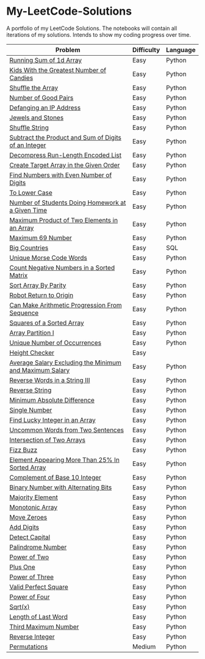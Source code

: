 # My-LeetCode-Solutions
A portfolio of my LeetCode Solutions. The notebooks will contain all iterations of my solutions. Intends to show my coding progress over time.


|        Problem           |  Difficulty   |  Language  |
| ------------------------ | ------------- | ---------- |
|[Running Sum of 1d Array](https://leetcode.com/problems/running-sum-of-1d-array/)  |     Easy      |  Python  |
|[Kids With the Greatest Number of Candies](https://leetcode.com/problems/kids-with-the-greatest-number-of-candies) | Easy |  Python  |
|[Shuffle the Array](https://leetcode.com/problems/shuffle-the-array)           |  Easy   |  Python  |
|[Number of Good Pairs](https://leetcode.com/problems/number-of-good-pairs)           |  Easy   |  Python  |
|[Defanging an IP Address](https://leetcode.com/problems/defanging-an-ip-address)           |  Easy   |  Python  |
|[Jewels and Stones](https://leetcode.com/problems/jewels-and-stones)           |  Easy   |  Python  |
|[Shuffle String](https://leetcode.com/problems/shuffle-string)           |  Easy   |  Python  |
|[Subtract the Product and Sum of Digits of an Integer](https://leetcode.com/problems/subtract-the-product-and-sum-of-digits-of-an-integer)        |  Easy   |  Python|
|[Decompress Run-Length Encoded List](https://leetcode.com/problems/decompress-run-length-encoded-list)           |  Easy   |  Python  |
|[Create Target Array in the Given Order ](https://leetcode.com/problems/create-target-array-in-the-given-order)           |  Easy   |  Python  |
|[Find Numbers with Even Number of Digits ](https://leetcode.com/problems/find-numbers-with-even-number-of-digits)           |  Easy   |  Python  |
|[To Lower Case ](https://leetcode.com/problems/to-lower-case)           |  Easy   |  Python  |
|[Number of Students Doing Homework at a Given Time ](https://leetcode.com/problems/number-of-students-doing-homework-at-a-given-time)           |  Easy   |  Python  |
|[Maximum Product of Two Elements in an Array ](https://leetcode.com/problems/maximum-product-of-two-elements-in-an-array)           |  Easy   |  Python  |
|[Maximum 69 Number](https://leetcode.com/problems/maximum-69-number)           |  Easy   |  Python  |
|[Big Countries](https://leetcode.com/problems/big-countries)           |  Easy   |  SQL  |
|[Unique Morse Code Words](https://leetcode.com/problems/unique-morse-code-words)           |  Easy   |  Python  |
|[Count Negative Numbers in a Sorted Matrix](https://leetcode.com/problems/count-negative-numbers-in-a-sorted-matrix)           |  Easy   |  Python  |
|[Sort Array By Parity](https://leetcode.com/problems/sort-array-by-parity)           |  Easy   |  Python  |
|[Robot Return to Origin](https://leetcode.com/problems/robot-return-to-origin)           |  Easy   |  Python  |
|[Can Make Arithmetic Progression From Sequence](https://leetcode.com/problems/can-make-arithmetic-progression-from-sequence)           |  Easy   |  Python  |
|        [Squares of a Sorted Array](https://leetcode.com/problems/squares-of-a-sorted-array)           |  Easy   |  Python  |
|        [Array Partition I](https://leetcode.com/problems/array-partition-i)           |  Easy   |  Python  |
|        [Unique Number of Occurrences](https://leetcode.com/problems/unique-number-of-occurrences)           |  Easy   |  Python  |
|        [Height Checker](https://leetcode.com/problems/height-checker)           |  Easy   |
|        [Average Salary Excluding the Minimum and Maximum Salary](https://leetcode.com/problems/average-salary-excluding-the-minimum-and-maximum-salary) |  Easy   |  Python  |
|        [Reverse Words in a String III](https://leetcode.com/problems/reverse-words-in-a-string-iii)           |  Easy   |  Python  |
|        [Reverse String](https://leetcode.com/problems/reverse-string)           |  Easy   |  Python  |
|        [Minimum Absolute Difference](https://leetcode.com/problems/minimum-absolute-difference)           |  Easy   |  Python  |
|        [Single Number](https://leetcode.com/problems/single-number)           |  Easy   |  Python  |
|        [Find Lucky Integer in an Array](https://leetcode.com/problems/find-lucky-integer-in-an-array)           |  Easy   |  Python  |
|        [Uncommon Words from Two Sentences](https://leetcode.com/problems/uncommon-words-from-two-sentences)           |  Easy   |  Python  |
|        [Intersection of Two Arrays](https://leetcode.com/problems/intersection-of-two-arrays)           |  Easy   |  Python  |
|        [Fizz Buzz](https://leetcode.com/problems/fizz-buzz)           |  Easy   |  Python  |
|        [Element Appearing More Than 25% In Sorted Array](https://leetcode.com/problems/element-appearing-more-than-25-in-sorted-array)     |  Easy   |  Python  |
|        [Complement of Base 10 Integer](https://leetcode.com/problems/complement-of-base-10-integer)           |  Easy   |  Python  |
|        [Binary Number with Alternating Bits ](https://leetcode.com/problems/binary-number-with-alternating-bits)         |  Easy   |  Python  |
|        [Majority Element](https://leetcode.com/problems/majority-element)           |  Easy   |  Python  |
|        [Monotonic Array](https://leetcode.com/problems/monotonic-array)           |  Easy   |  Python  |
|        [Move Zeroes ](https://leetcode.com/problems/move-zeroes)           |  Easy   |  Python  |
|        [Add Digits](https://leetcode.com/problems/add-digits)           |  Easy   |  Python  |
|        [Detect Capital](https://leetcode.com/problems/detect-capital)           |  Easy   |  Python  |
|        [Palindrome Number](https://leetcode.com/problems/palindrome-number)           |  Easy   |  Python  |
|        [Power of Two](https://leetcode.com/problems/power-of-two)           |  Easy   |  Python  |
|        [Plus One](https://leetcode.com/problems/plus-one)           |  Easy   |  Python  |
|        [Power of Three](https://leetcode.com/problems/power-of-three)           |  Easy   |  Python  |
|        [Valid Perfect Square](https://leetcode.com/problems/valid-perfect-square)           |  Easy   |  Python  |
|        [Power of Four](https://leetcode.com/problems/power-of-four)           |  Easy   |  Python  |
|        [Sqrt(x) ](https://leetcode.com/problems/sqrtx)           |  Easy   |  Python  |
|        [Length of Last Word](https://leetcode.com/problems/length-of-last-word)           |  Easy   |  Python  |
|        [Third Maximum Number](https://leetcode.com/problems/third-maximum-number)           |  Easy   |  Python  |
|        [Reverse Integer](https://leetcode.com/problems/reverse-integer)           |  Easy   |  Python  |
|        [Permutations](https://leetcode.com/problems/permutations)           |  Medium   |  Python  |
